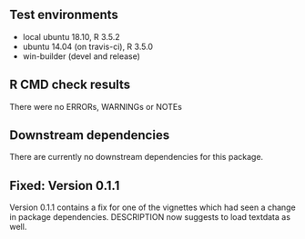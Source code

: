 ## Test environments
* local ubuntu 18.10, R 3.5.2
* ubuntu 14.04 (on travis-ci), R 3.5.0
* win-builder (devel and release)

## R CMD check results
There were no ERRORs, WARNINGs or NOTEs

## Downstream dependencies
There are currently no downstream dependencies for this package. 

## Fixed: Version  0.1.1
Version 0.1.1 contains a fix for one of the vignettes which had seen a change
in package dependencies. DESCRIPTION now suggests to load textdata as well.